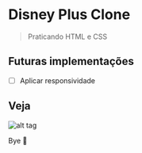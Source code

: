 # Disney Plus Clone

> Praticando HTML e CSS

## Futuras implementações

- [ ] Aplicar responsividade

## Veja

![alt tag](.style/img/final.png)

Bye 👋
